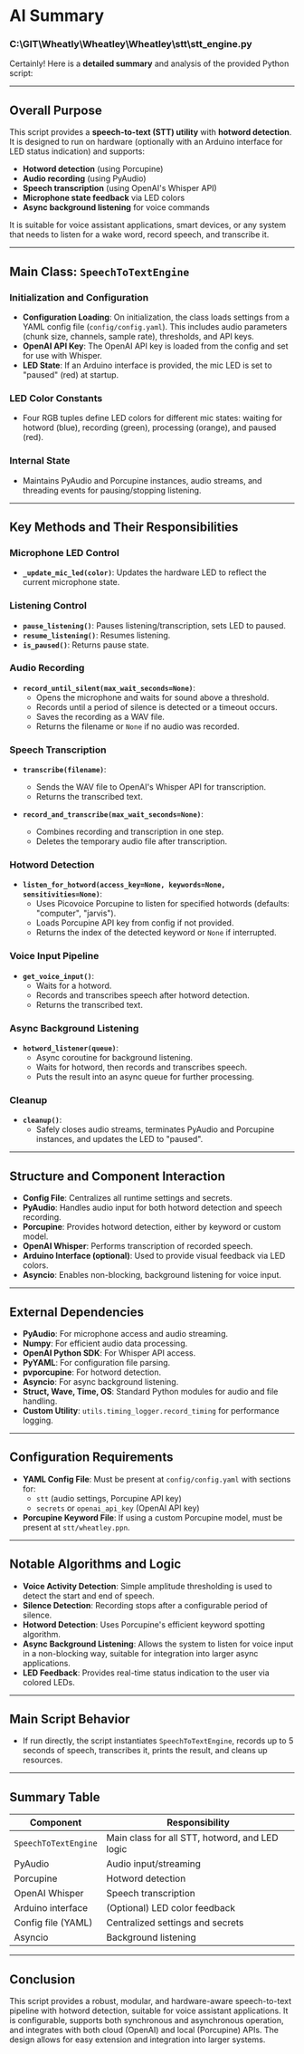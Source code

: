 # AI Summary

### C:\GIT\Wheatly\Wheatley\Wheatley\stt\stt_engine.py
Certainly! Here is a **detailed summary** and analysis of the provided Python script:

---

## **Overall Purpose**

This script provides a **speech-to-text (STT) utility** with **hotword detection**. It is designed to run on hardware (optionally with an Arduino interface for LED status indication) and supports:

- **Hotword detection** (using Porcupine)
- **Audio recording** (using PyAudio)
- **Speech transcription** (using OpenAI's Whisper API)
- **Microphone state feedback** via LED colors
- **Async background listening** for voice commands

It is suitable for voice assistant applications, smart devices, or any system that needs to listen for a wake word, record speech, and transcribe it.

---

## **Main Class: `SpeechToTextEngine`**

### **Initialization and Configuration**

- **Configuration Loading**: On initialization, the class loads settings from a YAML config file (`config/config.yaml`). This includes audio parameters (chunk size, channels, sample rate), thresholds, and API keys.
- **OpenAI API Key**: The OpenAI API key is loaded from the config and set for use with Whisper.
- **LED State**: If an Arduino interface is provided, the mic LED is set to "paused" (red) at startup.

### **LED Color Constants**

- Four RGB tuples define LED colors for different mic states: waiting for hotword (blue), recording (green), processing (orange), and paused (red).

### **Internal State**

- Maintains PyAudio and Porcupine instances, audio streams, and threading events for pausing/stopping listening.

---

## **Key Methods and Their Responsibilities**

### **Microphone LED Control**

- **`_update_mic_led(color)`**: Updates the hardware LED to reflect the current microphone state.

### **Listening Control**

- **`pause_listening()`**: Pauses listening/transcription, sets LED to paused.
- **`resume_listening()`**: Resumes listening.
- **`is_paused()`**: Returns pause state.

### **Audio Recording**

- **`record_until_silent(max_wait_seconds=None)`**:
  - Opens the microphone and waits for sound above a threshold.
  - Records until a period of silence is detected or a timeout occurs.
  - Saves the recording as a WAV file.
  - Returns the filename or `None` if no audio was recorded.

### **Speech Transcription**

- **`transcribe(filename)`**:
  - Sends the WAV file to OpenAI's Whisper API for transcription.
  - Returns the transcribed text.

- **`record_and_transcribe(max_wait_seconds=None)`**:
  - Combines recording and transcription in one step.
  - Deletes the temporary audio file after transcription.

### **Hotword Detection**

- **`listen_for_hotword(access_key=None, keywords=None, sensitivities=None)`**:
  - Uses Picovoice Porcupine to listen for specified hotwords (defaults: "computer", "jarvis").
  - Loads Porcupine API key from config if not provided.
  - Returns the index of the detected keyword or `None` if interrupted.

### **Voice Input Pipeline**

- **`get_voice_input()`**:
  - Waits for a hotword.
  - Records and transcribes speech after hotword detection.
  - Returns the transcribed text.

### **Async Background Listening**

- **`hotword_listener(queue)`**:
  - Async coroutine for background listening.
  - Waits for hotword, then records and transcribes speech.
  - Puts the result into an async queue for further processing.

### **Cleanup**

- **`cleanup()`**:
  - Safely closes audio streams, terminates PyAudio and Porcupine instances, and updates the LED to "paused".

---

## **Structure and Component Interaction**

- **Config File**: Centralizes all runtime settings and secrets.
- **PyAudio**: Handles audio input for both hotword detection and speech recording.
- **Porcupine**: Provides hotword detection, either by keyword or custom model.
- **OpenAI Whisper**: Performs transcription of recorded speech.
- **Arduino Interface (optional)**: Used to provide visual feedback via LED colors.
- **Asyncio**: Enables non-blocking, background listening for voice input.

---

## **External Dependencies**

- **PyAudio**: For microphone access and audio streaming.
- **Numpy**: For efficient audio data processing.
- **OpenAI Python SDK**: For Whisper API access.
- **PyYAML**: For configuration file parsing.
- **pvporcupine**: For hotword detection.
- **Asyncio**: For async background listening.
- **Struct, Wave, Time, OS**: Standard Python modules for audio and file handling.
- **Custom Utility**: `utils.timing_logger.record_timing` for performance logging.

---

## **Configuration Requirements**

- **YAML Config File**: Must be present at `config/config.yaml` with sections for:
  - `stt` (audio settings, Porcupine API key)
  - `secrets` or `openai_api_key` (OpenAI API key)
- **Porcupine Keyword File**: If using a custom Porcupine model, must be present at `stt/wheatley.ppn`.

---

## **Notable Algorithms and Logic**

- **Voice Activity Detection**: Simple amplitude thresholding is used to detect the start and end of speech.
- **Silence Detection**: Recording stops after a configurable period of silence.
- **Hotword Detection**: Uses Porcupine's efficient keyword spotting algorithm.
- **Async Background Listening**: Allows the system to listen for voice input in a non-blocking way, suitable for integration into larger async applications.
- **LED Feedback**: Provides real-time status indication to the user via colored LEDs.

---

## **Main Script Behavior**

- If run directly, the script instantiates `SpeechToTextEngine`, records up to 5 seconds of speech, transcribes it, prints the result, and cleans up resources.

---

## **Summary Table**

| Component                | Responsibility                                          |
|--------------------------|--------------------------------------------------------|
| `SpeechToTextEngine`     | Main class for all STT, hotword, and LED logic         |
| PyAudio                  | Audio input/streaming                                  |
| Porcupine                | Hotword detection                                      |
| OpenAI Whisper           | Speech transcription                                   |
| Arduino interface        | (Optional) LED color feedback                          |
| Config file (YAML)       | Centralized settings and secrets                       |
| Asyncio                  | Background listening                                   |

---

## **Conclusion**

This script provides a robust, modular, and hardware-aware speech-to-text pipeline with hotword detection, suitable for voice assistant applications. It is configurable, supports both synchronous and asynchronous operation, and integrates with both cloud (OpenAI) and local (Porcupine) APIs. The design allows for easy extension and integration into larger systems.
